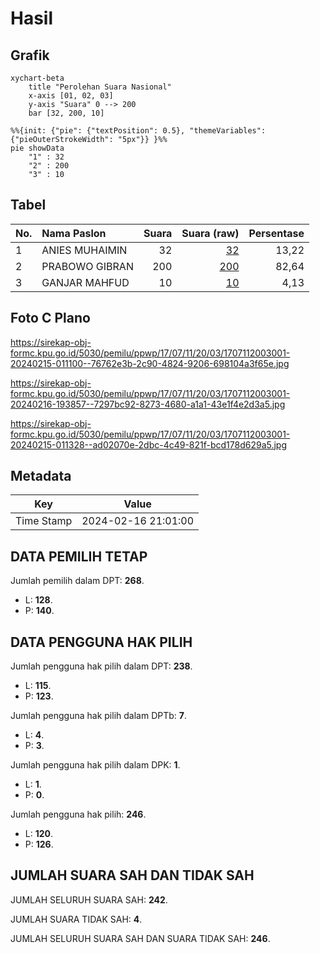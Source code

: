 # Hasil

## Grafik

```mermaid
xychart-beta
    title "Perolehan Suara Nasional"
    x-axis [01, 02, 03]
    y-axis "Suara" 0 --> 200
    bar [32, 200, 10]
```

```mermaid
%%{init: {"pie": {"textPosition": 0.5}, "themeVariables": {"pieOuterStrokeWidth": "5px"}} }%%
pie showData
    "1" : 32
    "2" : 200
    "3" : 10
```

## Tabel

| No. | Nama Paslon    | Suara | Suara (raw) | Persentase |
|:--- |:-------------- | -----:| -----------:| ----------:|
| 1   | ANIES MUHAIMIN | 32    | [32][p-1]   | 13,22      |
| 2   | PRABOWO GIBRAN | 200   | [200][p-2]  | 82,64      |
| 3   | GANJAR MAHFUD  | 10    | [10][p-3]   | 4,13       |


[p-1]: https://github.com/gigit-pemilu/pemilu-2024/blob/main/pilpres/hitung-suara/sub/17-bengkulu/sub/07-lebong/sub/11-uram-jaya/sub/2003-kota-baru/sub/001-tps/sub/paslon-1.txt
[p-2]: https://github.com/gigit-pemilu/pemilu-2024/blob/main/pilpres/hitung-suara/sub/17-bengkulu/sub/07-lebong/sub/11-uram-jaya/sub/2003-kota-baru/sub/001-tps/sub/paslon-2.txt
[p-3]: https://github.com/gigit-pemilu/pemilu-2024/blob/main/pilpres/hitung-suara/sub/17-bengkulu/sub/07-lebong/sub/11-uram-jaya/sub/2003-kota-baru/sub/001-tps/sub/paslon-3.txt

## Foto C Plano

https://sirekap-obj-formc.kpu.go.id/5030/pemilu/ppwp/17/07/11/20/03/1707112003001-20240215-011100--76762e3b-2c90-4824-9206-698104a3f65e.jpg

https://sirekap-obj-formc.kpu.go.id/5030/pemilu/ppwp/17/07/11/20/03/1707112003001-20240216-193857--7297bc92-8273-4680-a1a1-43e1f4e2d3a5.jpg

https://sirekap-obj-formc.kpu.go.id/5030/pemilu/ppwp/17/07/11/20/03/1707112003001-20240215-011328--ad02070e-2dbc-4c49-821f-bcd178d629a5.jpg


## Metadata

| Key        | Value               |
| ---------- | ------------------- |
| Time Stamp | 2024-02-16 21:01:00 |


## DATA PEMILIH TETAP

Jumlah pemilih dalam DPT: **268**.
 * L: **128**.
 * P: **140**.

## DATA PENGGUNA HAK PILIH

Jumlah pengguna hak pilih dalam DPT: **238**.
 * L: **115**.
 * P: **123**.

Jumlah pengguna hak pilih dalam DPTb: **7**.
 * L: **4**.
 * P: **3**.

Jumlah pengguna hak pilih dalam DPK: **1**.
 * L: **1**.
 * P: **0**.

Jumlah pengguna hak pilih: **246**.
 * L: **120**.
 * P: **126**.

## JUMLAH SUARA SAH DAN TIDAK SAH

JUMLAH SELURUH SUARA SAH: **242**.

JUMLAH SUARA TIDAK SAH: **4**.

JUMLAH SELURUH SUARA SAH DAN SUARA TIDAK SAH: **246**.


